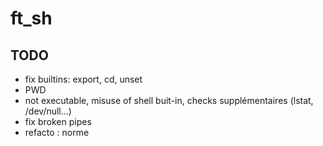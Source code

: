 # ft_sh

## TODO

- fix builtins: export, cd, unset
- PWD
- not executable, misuse of shell buit-in, checks supplémentaires (lstat, /dev/null...)
- fix broken pipes
- refacto : norme
